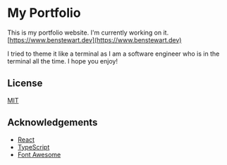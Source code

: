 # My Portfolio

This is my portfolio website. I'm currently working on it.
[https://www.benstewart.dev](https://www.benstewart.dev)

I tried to theme it like a terminal as I am a software engineer who
is in the terminal all the time. I hope you enjoy!

## License

[MIT](https://choosealicense.com/licenses/mit/)

## Acknowledgements

- [React](https://reactjs.org/)
- [TypeScript](https://www.typescriptlang.org/)
- [Font Awesome](https://fontawesome.com/)
